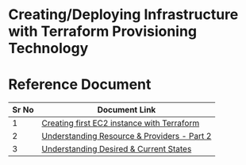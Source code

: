 # Creating/Deploying Infrastructure with Terraform Provisioning Technology


# Reference Document

| Sr No | Document Link |
| ------ | ------ |
| 1 | [Creating first EC2 instance with Terraform][PlDa] |
| 2 | [Understanding Resource & Providers - Part 2][PlDb] |
| 3 | [Understanding Desired & Current States][PlDc] |




   [PlDa]: <https://github.com/ITHelp-Stream/terraform-provisioning/blob/master/Section%201%20-%20Deploying%20Infrastructure%20with%20Terraform/first-ec2.md>
   [PlDb]: <https://github.com/ITHelp-Stream/terraform-provisioning/blob/master/Section%201%20-%20Deploying%20Infrastructure%20with%20Terraform/do_droplet.tf>
   [PlDc]: <https://github.com/ITHelp-Stream/terraform-provisioning/blob/master/Section%201%20-%20Deploying%20Infrastructure%20with%20Terraform/desired-current-state.md>

